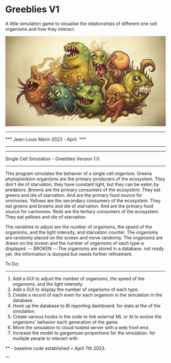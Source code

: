 # Greeblies V1
A little simulation game to visualise the relationships of different one cell organisms and how they interact. 

![Greeblies!](images/Greeblies_Title.png)

***************************************
***  Jean-Louis Marin 2023 - April. ***
***************************************

***************************************
Single Cell Simulation - Greeblies 
Version 1.0
***************************************

This program simulates the behavior of a single cell organism.
Greens phytoplankton organisms are the primary producers of the ecosystem. They don't die of starvation, they have constant light, but they can be eaten by predators. 
Browns are the primary consumers of the ecosystem. They eat greens and die of starvation. And are the primary food source for omnivores.
Yellows are the secondary consumers of the ecosystem. They eat greens and browns and die of starvation. And are the primary food source for carnivores.
Reds are the tertiary consumers of the ecosystem. They eat yellows and die of starvation.

The variables to adjust are the number of organisms, the speed of the organisms, and the light intensity, and starvation counter.
The organisms are randomly placed on the screen and move randomly.
The organisms are drawn on the screen and the number of organisms of each type is displayed. -- BROKEN --
The organisms are stored in a database. not ready yet. the information is dumped but needs further refinement.

To Do:
******
1. Add a GUI to adjust the number of organisms, the speed of the organisms, and the light intensity.
2. Add a GUI to display the number of organisms of each type.
3. Create a record of each even for each organism in the simulation in the database.
4. Hook up the database to BI reporting dashboard. for stats at the of the simulation.
5. Create various hooks in the code to link external ML or AI to evolve the organisms' behavior each generation of the game.
6. Move the simulation to cloud hosted server with a web front end.
7. Increase the model to gargantuan proportions for the simulation. for multiple people to interact with. 

** - baseline code established = April 7th 2023. 

'''
